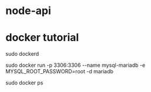 # node-api

# docker tutorial
sudo dockerd

sudo docker run -p 3306:3306 --name mysql-mariadb -e MYSQL_ROOT_PASSWORD=root -d mariadb

sudo docker ps
